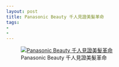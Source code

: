 ```yaml
---
layout: post
title: Panasonic Beauty 千人見證美髮革命
tags:
- 
- 
---
```


<figure>
	<a href="http://www.panasonicbeauty.com.tw/eh-na45/voice" target="_blank">
	<img src="/img/w２.png" alt="Panasonic Beauty 千人見證美髮革命"></a>
	<figcaption>Panasonic Beauty 千人見證美髮革命</figcaption>
</figure> 